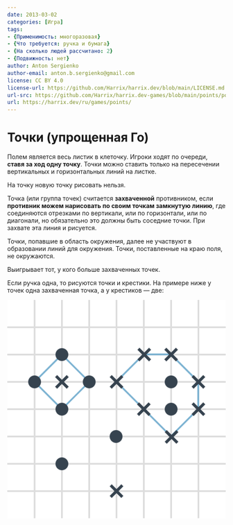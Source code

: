 ```yaml
---
date: 2013-03-02
categories: [Игра]
tags:
- {Применимость: многоразовая}
- {Что требуется: ручка и бумага}
- {На сколько людей рассчитано: 2}
- {Подвижность: нет}
author: Anton Sergienko
author-email: anton.b.sergienko@gmail.com
license: CC BY 4.0
license-url: https://github.com/Harrix/harrix.dev/blob/main/LICENSE.md
url-src: https://github.com/Harrix/harrix.dev-games/blob/main/points/points.md
url: https://harrix.dev/ru/games/points/
---
```


# Точки (упрощенная Го)

Полем является весь листик в клеточку. Игроки ходят по очереди, **ставя за ход одну точку**. Точки можно ставить только на пересечении вертикальных и горизонтальных линий на листке.

На точку новую точку рисовать нельзя.

Точка (или группа точек) считается **захваченной** противником, если **противник можем нарисовать по своим точкам замкнутую линию**, где соединяются отрезками по вертикали, или по горизонтали, или по диагонали, но обязательно это должны быть соседние точки. При захвате эта линия и рисуется.

Точки, попавшие в область окружения, далее не участвуют в образовании линий для окружения. Точки, поставленные на краю поля, не окружаются.

Выигрывает тот, у кого больше захваченных точек.

Если ручка одна, то рисуются точки и крестики. На примере ниже у точек одна захваченная точка, а у крестиков — две:

![Пример игровой ситуации](img/game.svg)
